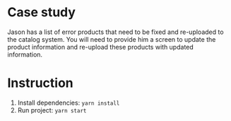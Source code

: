 # Case study
Jason has a list of error products that need to be fixed and re-uploaded to the catalog system. You will
need to provide him a screen to update the product information and re-upload these products with
updated information.

# Instruction
1. Install dependencies: `yarn install`
2. Run project: `yarn start`